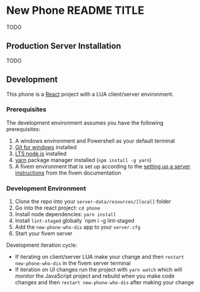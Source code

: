 # New Phone README TITLE

TODO

## Production Server Installation

TODO

## Development

This phone is a [React](https://reactjs.org/) project with a LUA client/server environment.

### Prerequisites

The development environment assumes you have the following prerequisites:

1. A windows environment and Powershell as your default terminal
1. [Git for windows](https://git-scm.com/download/win) installed
1. [LTS node.js](https://nodejs.org/en/about/releases/) installed
1. [yarn](https://yarnpkg.com/) package manager installed (`npm install -g yarn`)
1. A fivem environment that is set up according to the [setting up a server instructions](https://docs.fivem.net/docs/server-manual/setting-up-a-server/) from the fivem documentation

### Development Environment

1. Clone the repo into your `server-data/resources/[local]` folder
1. Go into the react project: `cd phone`
1. Install node dependencies: `yarn install`
2. Install `lint-staged` globally `npm i -g lint-staged
3. Add the `new-phone-who-dis` app to your `server.cfg`
4. Start your fivem server

Development iteration cycle:
- If iterating on client/server LUA make your change and then `restart new-phone-who-dis` in the fivem server terminal
- If iteration on UI changes run the project with `yarn watch` which will monitor the JavaScript project and rebuild when you make code changes and then `restart new-phone-who-dis` after making your change
